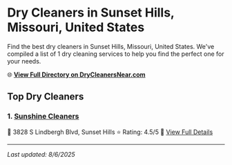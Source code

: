 # Dry Cleaners in Sunset Hills, Missouri, United States

Find the best dry cleaners in Sunset Hills, Missouri, United States. We've compiled a list of 1 dry cleaning services to help you find the perfect one for your needs.

🌐 **[View Full Directory on DryCleanersNear.com](https://drycleanersnear.com/city/US/Missouri/Sunset%20Hills)**

## Top Dry Cleaners

### 1. [Sunshine Cleaners](https://drycleanersnear.com/dryCleaner/686f1f071cef475d4de83fea/sunshine-cleaners)
📍 3828 S Lindbergh Blvd, Sunset Hills
⭐ Rating: 4.5/5
🔗 [View Full Details](https://drycleanersnear.com/dryCleaner/686f1f071cef475d4de83fea/sunshine-cleaners)


---

*Last updated: 8/6/2025*
